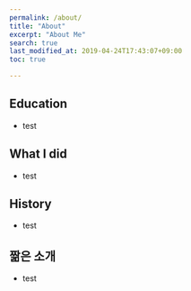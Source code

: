 ```yaml
---
permalink: /about/
title: "About"
excerpt: "About Me"
search: true
last_modified_at: 2019-04-24T17:43:07+09:00
toc: true

---
```


## Education
 - test

## What I did
 - test

## History
 - test

## 짦은 소개
 - test
